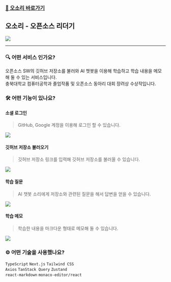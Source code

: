 ### [🦡 오소리 바로가기](https://osore.kr)

## 오소리 - 오픈소스 리더기

<img src="https://github.com/user-attachments/assets/aeb24eb7-7e4e-44c0-9aaa-08d047bcad43" />

---

### 🔍 어떤 서비스 인가요?

오픈소스 SW의 깃허브 저장소를 불러와 AI 챗봇을 이용해 학습하고 학습 내용을 메모해 둘 수 있는 서비스입니다.  
충북대학교 컴퓨터공학과 졸업작품 및 오픈소스 동아리 대회 장려상 수상작입니다.

### 🛠️ 어떤 기능이 있나요?

#### 소셜 로그인
> GitHub, Google 계정을 이용해 로그인 할 수 있습니다.

<img src="https://github.com/user-attachments/assets/915b3492-4472-4a87-9961-48281fe26c88" />

#### 깃허브 저장소 불러오기
> 깃허브 저장소 링크를 입력해 깃허브 저장소를 불러올 수 있습니다.

<img src="https://github.com/user-attachments/assets/c6330efa-d73a-4cd9-a693-f83d8055aba2" />

#### 학습 질문
> AI 챗봇 소리에게 저장소와 관련된 질문을 해서 답변을 얻을 수 있습니다.

<img src="https://github.com/user-attachments/assets/09617ded-324a-4907-befd-e3d4c12e0e7e" />

#### 학습 메모
> 학습한 내용을 마크다운 형태로 메모해 둘 수 있습니다.

<img src="https://github.com/user-attachments/assets/5b93f512-ff5f-4ac4-bfe8-2fdec80e53ff" />

### ⚙️ 어떤 기술을 사용했나요?

`TypeScript` `Next.js` `Tailwind CSS`  
`Axios` `TanStack Query` `Zustand`  
`react-markdown` `monaco-editor/react`
